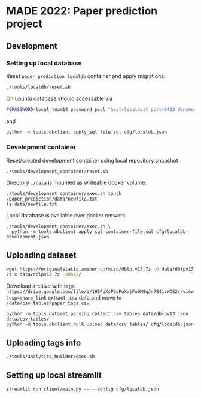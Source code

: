 # MADE 2022: Paper prediction project

## Development

### Setting up local database

Reset `paper_prediction_localdb` container and apply migrations:

```bash
./tools/localdb/reset.sh
```

On ubuntu database should accessable via
```bash
PGPASSWORD=local_team14_password psql "host=localhost port=6432 dbname=paper_prediction user=team_14"
```
and
```bash
python -m tools.dbclient apply_sql file.sql cfg/localdb.json
```

### Development container

Reset/created development container using local repository snapshot
```base
./tools/development_container/reset.sh
```

Directory `./data` is mounted as writeable docker volume.
```
./tools/development_container/exec.sh touch /paper_prediction/data/newfile.txt
ls data/newfile.txt
```

Local database is available over docker network
```
./tools/development_container/exec.sh \
  python -m tools.dbclient apply_sql container-file.sql cfg/localdb-development.json
```

## Uploading dataset
```bash
wget https://originalstatic.aminer.cn/misc/dblp.v13.7z -O data/dblpv13.7z
7z x data/dblpv13.7z -odata/
```

Download archive with tags
`https://drive.google.com/file/d/1H5FqXsP2qPuXwjFw6M9qJr784ivWOS2r/view?usp=share_link`
extract `.csv` data and move to `/data/csv_tables/paper_tags.csv`

```
python -m tools.dataset_parsing collect_csv_tables data/dblpv13.json data/csv_tables/
python -m tools.dbclient bulk_upload data/csv_tables/ cfg/localdb.json
```

## Uploading tags info
```bash
./tools/analytics_builder/exec.sh 
```

## Setting up local streamlit

```
streamlit run client/main.py -- --config cfg/localdb.json 
```
